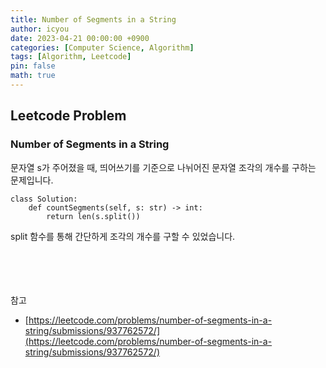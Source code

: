 ```yaml
---
title: Number of Segments in a String
author: icyou
date: 2023-04-21 00:00:00 +0900
categories: [Computer Science, Algorithm]
tags: [Algorithm, Leetcode]
pin: false
math: true
---
```


## Leetcode Problem

### Number of Segments in a String
문자열 s가 주어졌을 때, 띄어쓰기를 기준으로 나뉘어진 문자열 조각의 개수를 구하는 문제입니다.

```
class Solution:
    def countSegments(self, s: str) -> int:
        return len(s.split())
```
split 함수를 통해 간단하게 조각의 개수를 구할 수 있었습니다.

<br/><br/><br/><br/>
참고 
- [https://leetcode.com/problems/number-of-segments-in-a-string/submissions/937762572/](https://leetcode.com/problems/number-of-segments-in-a-string/submissions/937762572/)